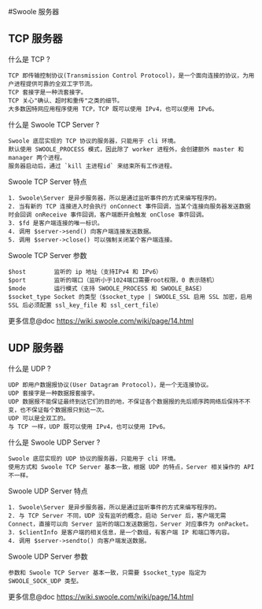 #Swoole 服务器

## TCP 服务器

什么是 TCP ?
```
TCP 即传输控制协议(Transmission Control Protocol)，是一个面向连接的协议，为用户进程提供可靠的全双工字节流。
TCP 套接字是一种流套接字。
TCP 关心"确认、超时和重传"之类的细节。
大多数因特网应用程序使用 TCP，TCP 既可以使用 IPv4，也可以使用 IPv6。
```

什么是 Swoole TCP Server ?
```
Swoole 底层实现的 TCP 协议的服务器，只能用于 cli 环境。
默认使用 SWOOLE_PROCESS 模式，因此除了 worker 进程外，会创建额外 master 和 manager 两个进程。
服务器启动后，通过 `kill 主进程id` 来结束所有工作进程。
```

Swoole TCP Server 特点
```
1. Swoole\Server 是异步服务器，所以是通过监听事件的方式来编写程序的。
2. 当有新的 TCP 连接进入时会执行 onConnect 事件回调，当某个连接向服务器发送数据时会回调 onReceive 事件回调，客户端断开会触发 onClose 事件回调。
3. $fd 是客户端连接的唯一标识。
4. 调用 $server->send() 向客户端连接发送数据。
5. 调用 $server->close() 可以强制关闭某个客户端连接。
```

Swoole TCP Server 参数
```
$host        监听的 ip 地址（支持IPv4 和 IPv6）
$port        监听的端口（监听小于1024端口需要root权限，0 表示随机）
$mode        运行模式（支持 SWOOLE_PROCESS 和 SWOOLE_BASE）
$socket_type Socket 的类型（$socket_type | SWOOLE_SSL 启用 SSL 加密，启用 SSL 后必须配置 ssl_key_file 和 ssl_cert_file）
```

更多信息@doc https://wiki.swoole.com/wiki/page/14.html

## UDP 服务器

什么是 UDP ?
```
UDP 即用户数据报协议(User Datagram Protocol)，是一个无连接协议。
UDP 套接字是一种数据报套接字。
UDP 数据报不能保证最终到达它们的目的地，不保证各个数据报的先后顺序跨网络后保持不不变，也不保证每个数据报只到达一次。
UDP 可以是全双工的。
与 TCP 一样，UDP 既可以使用 IPv4，也可以使用 IPv6。
```

什么是 Swoole UDP Server ?
```
Swoole 底层实现的 UDP 协议的服务器，只能用于 cli 环境。
使用方式和 Swoole TCP Server 基本一致，根据 UDP 的特点，Server 相关操作的 API 不一样。
```

Swoole UDP Server 特点
```
1. Swoole\Server 是异步服务器，所以是通过监听事件的方式来编写程序的。
2. 与 TCP Server 不同，UDP 没有监听的概念，启动 Server 后，客户端无需 Connect，直接可以向 Server 监听的端口发送数据包，Server 对应事件为 onPacket。
3. $clientInfo 是客户端的相关信息，是一个数组，有客户端 IP 和端口等内容。
4. 调用 $server->sendto() 向客户端发送数据。
```

Swoole UDP Server 参数
```
参数和 Swoole TCP Server 基本一致，只需要 $socket_type 指定为 SWOOLE_SOCK_UDP 类型。
```

更多信息@doc https://wiki.swoole.com/wiki/page/14.html
